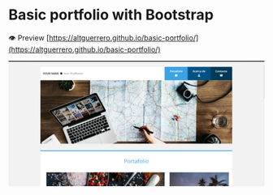 # Basic portfolio with Bootstrap

:eye: Preview [https://altguerrero.github.io/basic-portfolio/](https://altguerrero.github.io/basic-portfolio/)

![Portfolio](/assets/img/preview.png)


